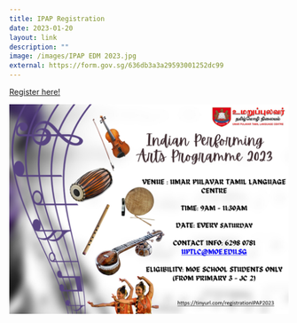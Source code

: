 ```yaml
---
title: IPAP Registration
date: 2023-01-20
layout: link
description: ""
image: /images/IPAP EDM 2023.jpg
external: https://form.gov.sg/636db3a3a29593001252dc99
---
```


[Register here!](https://tinyurl.com/registrationIPAP2023)

<a href="https://tinyurl.com/registrationIPAP2023">
<img alt="" src="/images/IPAP%20EDM%202023.jpg"></a>